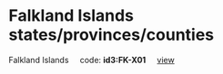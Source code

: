 # Falkland Islands states/provinces/counties
Falkland Islands&nbsp;&nbsp;&nbsp;&nbsp;&nbsp;code: **id3:FK-X01**&nbsp;&nbsp;&nbsp;&nbsp;&nbsp;[view](../export/geojson/medium/id3/fk/x01.geojson)&nbsp;&nbsp;&nbsp;&nbsp;&nbsp;

